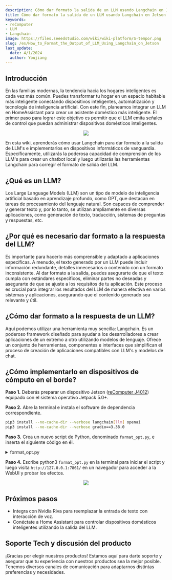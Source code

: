 ```yaml
---
description: Cómo dar formato la salida de un LLM usando Langchain en Jetson
title: Cómo dar formato la salida de un LLM usando Langchain en Jetson
keywords:
- reComputer
- LLM
- Langchain
image: https://files.seeedstudio.com/wiki/wiki-platform/S-tempor.png
slug: /es/How_to_Format_the_Output_of_LLM_Using_Langchain_on_Jetson
last_update:
  date: 4/1/2024
  author: Youjiang
---
```



## Introducción
En las familias modernas, la tendencia hacia los hogares inteligentes es cada vez más común. Puedes transformar tu hogar en un espacio habitable más inteligente conectando dispositivos inteligentes, automatización y tecnología de inteligencia artificial. Con este fin, planeamos integrar un LLM en HomeAssistant para crear un asistente doméstico más inteligente. El primer paso para lograr este objetivo es permitir que el LLM emita señales de control que puedan administrar dispositivos domésticos inteligentes.

<div align="center">
    <img width={800} 
     src="https://files.seeedstudio.com/wiki/reComputer/Application/Format_LLM_Opt/ai_assistant.png" />
</div>


En esta wiki, aprenderás cómo usar Langchain para dar formato a la salida de LLM's e implementarlos en dispositivos informáticos de vanguardia. Específicamente, utilizarás la poderosa capacidad de comprensión de los LLM's para crear un chatbot local y luego utilizarás las herramientas Langchain para corregir el formato de salida del LLM.

## ¿Qué es un LLM?
Los Large Language Models (LLM) son un tipo de modelo de inteligencia artificial basado en aprendizaje profundo, como GPT, que destacan en tareas de procesamiento del lenguaje natural. Son capaces de comprender y generar texto y, por lo tanto, se utilizan ampliamente en diversas aplicaciones, como generación de texto, traducción, sistemas de preguntas y respuestas, etc.

## ¿Por qué es necesario dar formato a la respuesta del LLM?
Es importante para hacerlo más comprensible y adaptado a aplicaciones específicas. A menudo, el texto generado por un LLM puede incluir información redundante, detalles innecesarios o contenido con un formato inconsistente. Al dar formato a la salida, puedes asegurarte de que el texto cumpla con estándares específicos, eliminar partes no deseadas y asegurarte de que se ajuste a los requisitos de tu aplicación. Este proceso es crucial para integrar los resultados del LLM de manera efectiva en varios sistemas y aplicaciones, asegurando que el contenido generado sea relevante y útil.

## ¿Cómo dar formato a la respuesta de un LLM?
Aquí podemos utilizar una herramienta muy sencilla: Langchain. Es un poderoso framework diseñado para ayudar a los desarrolladores a crear aplicaciones de un extremo a otro utilizando modelos de lenguaje. Ofrece un conjunto de herramientas, componentes e interfaces que simplifican el proceso de creación de aplicaciones compatibles con LLM's y modelos de chat.

## ¿Cómo implementarlo en dispositivos de cómputo en el borde?

**Paso 1.** Deberás preparar un dispositivo Jetson ([reComputer J4012](https://www.seeedstudio.com/reComputer-J4012-p-5586.html?queryID=3d7dba9378be2accafeaff54420edb6a&objectID=5586&indexName=bazaar_retailer_products)) equipado con el sistema operativo Jetpack 5.0+.

**Paso 2.** Abre la terminal e instala el software de dependencia correspondiente.

```bash
pip3 install --no-cache-dir --verbose langchain[llm] openai
pip3 install --no-cache-dir --verbose gradio==3.38.0
```

**Paso 3.** Crea un nuevo script de Python, denominado `format_opt.py`, e inserta el siguiente código en él.

<details>

<summary> format_opt.py</summary>

```python
import copy

import gradio as gr
from langchain.llms import LlamaCpp
from langchain.output_parsers import StructuredOutputParser, ResponseSchema
from langchain.prompts import PromptTemplate
from langchain.llms import OpenAI
import os
os.environ["OPENAI_API_KEY"] = "your openai api key"


class ChatBot:
    def __init__(self, llama_model_path=None,history_length=3):
        self.chat_history = []
        self.history_threshold = history_length
        self.llm = None
        if llama_model_path is not None:
            self.llm = LlamaCpp(
                model_path=llama_model_path,
                temperature=0.75,
                max_tokens=2000,
                top_p=1
            )
        else:
            self.llm = OpenAI(model_name="text-davinci-003")

        response_schemas = [
            ResponseSchema(name="user_input", description="This is the user's input"),
            ResponseSchema(name="suggestion", type="string", description="your suggestion"),
            ResponseSchema(name="control", description="This is your response"),
            ResponseSchema(name="temperature", type="int", description="This is used to indicate the degrees "
                                                                       "centigrade temperature of the air conditioner.")
        ]
        self.output_parser = StructuredOutputParser.from_response_schemas(response_schemas)
        self.format_instructions = self.output_parser.get_format_instructions()

        self.template = """
            Now you are a smart speaker, and you need to determine whether to turn on the air conditioner based on the
            user's input.
            In the suggestion section, please reply normal conversation.
            In the control section, if you need to turn on the air conditioner, please reply with <1>; if you need to 
            turn off the air conditioner, please reply with <0>.
            
            {format_instructions}
            
            Please do not generate any comments.
            
            % USER INPUT:
            {user_input}

            YOUR RESPONSE:
        """
        self.prompt = PromptTemplate(
            input_variables=["user_input"],
            partial_variables={"format_instructions": self.format_instructions},
            template=self.template
        )

    def format_chat_prompt(self, message):
        prompt = ""
        for turn in self.chat_history:
            user_message, bot_message = turn
            prompt = f"{prompt}\nUser: {user_message}\nAssistant: {bot_message}"
        prompt = f"{prompt}\nUser: {message}\nAssistant:"
        return prompt

    def respond(self, message):
        prompt = self.prompt.format(user_input=message)
        formatted_prompt = self.format_chat_prompt(prompt)
        bot_message = self.llm(formatted_prompt)
        # self.output_parser.parse(bot_message)

        if len(self.chat_history) >= self.history_threshold:
            del self.chat_history[0]
        self.chat_history.append((message, bot_message))
        return "", self.chat_history

    def run_webui(self):
        with gr.Blocks() as demo:
            gr.Markdown("# This is a demo for format output of LLM")
            chatbot = gr.Chatbot(height=500)
            msg = gr.Textbox(label="Prompt")
            btn = gr.Button("Submit")
            clear = gr.ClearButton(components=[msg, chatbot], value="Clear console")

            btn.click(self.respond, inputs=[msg], outputs=[msg, chatbot])
            msg.submit(self.respond, inputs=[msg], outputs=[msg, chatbot])

        gr.close_all()
        demo.launch()


if __name__ == '__main__':
    chatbot_ins = ChatBot("/home/nvidia/Mirror/llama-2-7b-chat.Q4_0.gguf")
    chatbot_ins.run_webui()

```

</details>

**Paso 4.** Escribe python3 `format_opt.py` en la terminal para iniciar el script y luego visita `http://127.0.0.1:7861/` en un navegador para acceder a la WebUI y probar los efectos.


<div align="center">
    <img width={800} 
     src="https://files.seeedstudio.com/wiki/reComputer/Application/Format_LLM_Opt/format_llm_opt.gif" />
</div>


## Próximos pasos
- Integra con Nvidia Riva para reemplazar la entrada de texto con interacción de voz.
- Conéctate a Home Assistant para controlar dispositivos domésticos inteligentes utilizando la salida del LLM.


<!-- Code END -->

## Soporte Tech y discusión del producto

¡Gracias por elegir nuestros productos! Estamos aquí para darte soporte y asegurar que tu experiencia con nuestros productos sea la mejor posible. Tenemos diversos canales de comunicación para adaptarnos distintas preferencias y necesidades.

<div class="button_tech_support_container">
<a href="https://forum.seeedstudio.com/" class="button_forum"></a> 
<a href="https://www.seeedstudio.com/contacts" class="button_email"></a>
</div>

<div class="button_tech_support_container">
<a href="https://discord.gg/eWkprNDMU7" class="button_discord"></a> 
<a href="https://github.com/Seeed-Studio/wiki-documents/discussions/69" class="button_discussion"></a>
</div>
